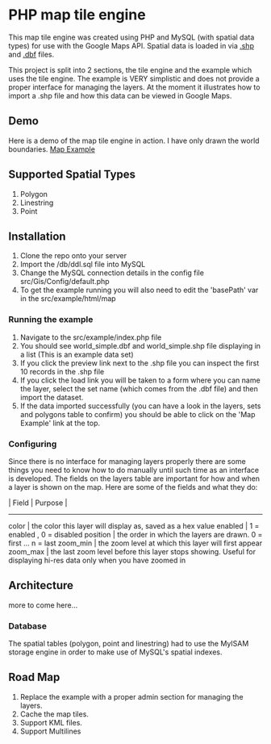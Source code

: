 PHP map tile engine
===
This map tile engine was created using PHP and MySQL (with spatial data types) for use with the Google Maps API. Spatial data is loaded in via [.shp](http://en.wikipedia.org/wiki/Shapefile) and [.dbf](http://en.wikipedia.org/wiki/DBase) files.

This project is split into 2 sections, the tile engine and the example which uses the tile engine. The example is VERY simplistic and does not provide a proper interface for managing the layers. At the moment it illustrates how to import a .shp file and how this data can be viewed in Google Maps.

## Demo ##
Here is a demo of the map tile engine in action. I have only drawn the world boundaries.
[Map Example](http://manatok.com/gis/src/example/index.php?action=map)

## Supported Spatial Types ##
1. Polygon
2. Linestring
3. Point

## Installation ##
1. Clone the repo onto your server
2. Import the /db/ddl.sql file into MySQL
3. Change the MySQL connection details in the config file src/Gis/Config/default.php
4. To get the example running you will also need to edit the 'basePath' var in the src/example/html/map

### Running the example ###
1. Navigate to the src/example/index.php file
2. You should see world_simple.dbf and world_simple.shp file displaying in a list (This is an example data set)
3. If you click the preview link next to the .shp file you can inspect the first 10 records in the .shp file
4. If you click the load link you will be taken to a form where you can name the layer, select the set name (which comes from the .dbf file) and then import the dataset.
5. If the data imported successfully (you can have a look in the layers, sets and polygons table to confirm) you should be able to click on the 'Map Example' link at the top.

### Configuring ###
Since there is no interface for managing layers properly there are some things you need to know how to do manually until such time as an interface is developed. The fields on the layers table are important for how and when a layer is shown on the map. Here are some of the fields and what they do:

| Field | Purpose |
____________________
color		| the color this layer will display as, saved as a hex value
enabled 	| 1 = enabled , 0 = disabled
position	| the order in which the layers are drawn. 0 = first ... n = last
zoom_min	| the zoom level at which this layer will first appear
zoom_max 	| the last zoom level before this layer stops showing. Useful for displaying hi-res data only when you have zoomed in


## Architecture ##
more to come here...

### Database ###
The spatial tables (polygon, point and linestring) had to use the MyISAM storage engine in order to make use of MySQL's spatial indexes.

## Road Map ##
1. Replace the example with a proper admin section for managing the layers.
2. Cache the map tiles.
3. Support KML files.
4. Support Multilines
 
